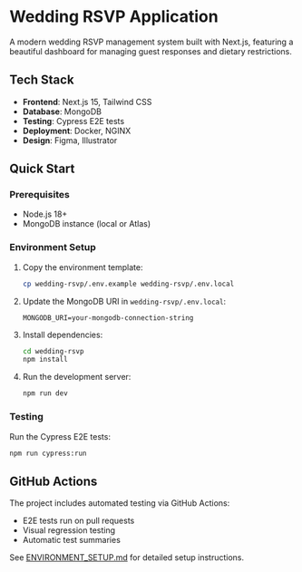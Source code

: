 # Wedding RSVP Application

A modern wedding RSVP management system built with Next.js, featuring a beautiful dashboard for managing guest responses and dietary restrictions.

## Tech Stack 
- **Frontend**: Next.js 15, Tailwind CSS
- **Database**: MongoDB
- **Testing**: Cypress E2E tests
- **Deployment**: Docker, NGINX
- **Design**: Figma, Illustrator

## Quick Start

### Prerequisites
- Node.js 18+
- MongoDB instance (local or Atlas)

### Environment Setup
1. Copy the environment template:
   ```bash
   cp wedding-rsvp/.env.example wedding-rsvp/.env.local
   ```

2. Update the MongoDB URI in `wedding-rsvp/.env.local`:
   ```
   MONGODB_URI=your-mongodb-connection-string
   ```

3. Install dependencies:
   ```bash
   cd wedding-rsvp
   npm install
   ```

4. Run the development server:
   ```bash
   npm run dev
   ```

### Testing
Run the Cypress E2E tests:
```bash
npm run cypress:run
```

## GitHub Actions

The project includes automated testing via GitHub Actions:
- E2E tests run on pull requests
- Visual regression testing
- Automatic test summaries

See [ENVIRONMENT_SETUP.md](ENVIRONMENT_SETUP.md) for detailed setup instructions.
